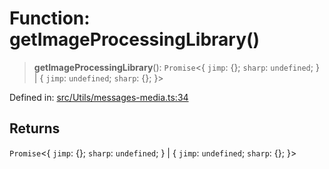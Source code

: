 # Function: getImageProcessingLibrary()

> **getImageProcessingLibrary**(): `Promise`\<\{ `jimp`: \{\}; `sharp`: `undefined`; \} \| \{ `jimp`: `undefined`; `sharp`: \{\}; \}\>

Defined in: [src/Utils/messages-media.ts:34](https://github.com/Fokusdotid/bail/blob/546bbbb35e652e95f45982a71bee62b2c682e4eb/src/Utils/messages-media.ts#L34)

## Returns

`Promise`\<\{ `jimp`: \{\}; `sharp`: `undefined`; \} \| \{ `jimp`: `undefined`; `sharp`: \{\}; \}\>
